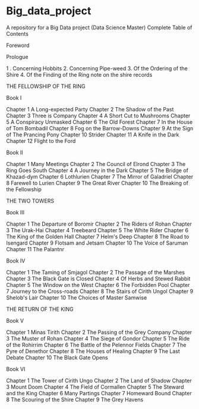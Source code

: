 # Big_data_project
A repository for a Big Data project (Data Science Master)
Complete Table of Contents 

Foreword 

Prologue 

1 . Concerning Hobbits 
2. Concerning Pipe-weed 
3. Of the Ordering of the Shire 
4. Of the Finding of the Ring 
note on the shire records 

THE FELLOWSHIP OF THE RING

Book I 

Chapter 1 A Long-expected Party 
Chapter 2 The Shadow of the Past 
Chapter 3 Three is Company 
Chapter 4 A Short Cut to Mushrooms 
Chapter 5 A Conspiracy Unmasked 
Chapter 6 The Old Forest 
Chapter 7 In the House of Tom Bombadil 
Chapter 8 Fog on the Barrow-Downs 
Chapter 9 At the Sign of The Prancing Pony 
Chapter 10 Strider 
Chapter 11 A Knife in the Dark 
Chapter 12 Flight to the Ford 

Book II 

Chapter 1 Many Meetings 
Chapter 2 The Council of Elrond 
Chapter 3 The Ring Goes South 
Chapter 4 A Journey in the Dark 
Chapter 5 The Bridge of Khazad-dym 
Chapter 6 Lothlurien 
Chapter 7 The Mirror of Galadriel 
Chapter 8 Farewell to Lurien 
Chapter 9 The Great River 
Chapter 10 The Breaking of the Fellowship 

THE TWO TOWERS

Book III 

Chapter 1 The Departure of Boromir 
Chapter 2 The Riders of Rohan 
Chapter 3 The Urak-Hai 
Chapter 4 Treebeard 
Chapter 5 The White Rider 
Chapter 6 The King of the Golden Hall 
Chapter 7 Helm's Deep 
Chapter 8 The Road to Isengard 
Chapter 9 Flotsam and Jetsam 
Chapter 10 The Voice of Saruman 
Chapter 11 The Palantnr 


Book IV 

Chapter 1 The Taming of Smjagol 
Chapter 2 The Passage of the Marshes 
Chapter 3 The Black Gate is Closed 
Chapter 4 Of Herbs and Stewed Rabbit 
Chapter 5 The Window on the West 
Chapter 6 The Forbidden Pool 
Chapter 7 Journey to the Cross-roads 
Chapter 8 The Stairs of Cirith Ungol 
Chapter 9 Shelob's Lair 
Chapter 10 The Choices of Master Samwise 

THE RETURN OF THE KING

Book V 

Chapter 1 Minas Tirith 
Chapter 2 The Passing of the Grey Company 
Chapter 3 The Muster of Rohan 
Chapter 4 The Siege of Gondor 
Chapter 5 The Ride of the Rohirrim 
Chapter 6 The Battle of the Pelennor Fields 
Chapter 7 The Pyre of Denethor 
Chapter 8 The Houses of Healing 
Chapter 9 The Last Debate 
Chapter 10 The Black Gate Opens 

Book VI 

Chapter 1 The Tower of Cirith Ungo 
Chapter 2 The Land of Shadow 
Chapter 3 Mount Doom 
Chapter 4 The Field of Cormallen 
Chapter 5 The Steward and the King 
Chapter 6 Many Partings 
Chapter 7 Homeward Bound 
Chapter 8 The Scouring of the Shire 
Chapter 9 The Grey Havens 

